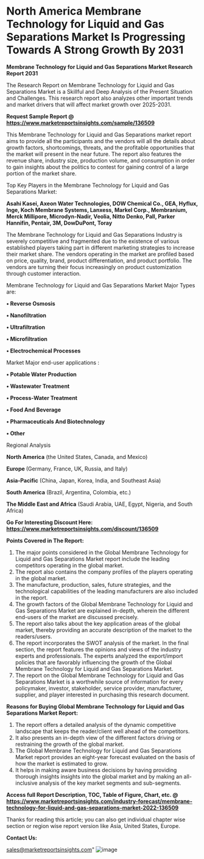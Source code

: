 # North America Membrane Technology for Liquid and Gas Separations Market Is Progressing Towards A Strong Growth By 2031

<strong>Membrane Technology for Liquid and Gas Separations Market Research Report 2031</strong>

The Research Report on Membrane Technology for Liquid and Gas Separations Market is a Skillful and Deep Analysis of the Present Situation and Challenges. This research report also analyzes other important trends and market drivers that will affect market growth over 2025-2031.

<strong>Request Sample Report @ <a href=https://www.marketreportsinsights.com/sample/136509>https://www.marketreportsinsights.com/sample/136509</a></strong>

This Membrane Technology for Liquid and Gas Separations market report aims to provide all the participants and the vendors will all the details about growth factors, shortcomings, threats, and the profitable opportunities that the market will present in the near future. The report also features the revenue share, industry size, production volume, and consumption in order to gain insights about the politics to contest for gaining control of a large portion of the market share.

Top Key Players in the Membrane Technology for Liquid and Gas Separations Market:

<strong>Asahi Kasei, Axeon Water Technologies, DOW Chemical Co., GEA, Hyflux, Inge, Koch Membrane Systems, Lanxess, Markel Corp., Membranium, Merck Millipore, Microdyn-Nadir, Veolia, Nitto Denko, Pall, Parker Hannifin, Pentair, 3M, DowDuPont, Toray</strong>

The Membrane Technology for Liquid and Gas Separations Industry is severely competitive and fragmented due to the existence of various established players taking part in different marketing strategies to increase their market share. The vendors operating in the market are profiled based on price, quality, brand, product differentiation, and product portfolio. The vendors are turning their focus increasingly on product customization through customer interaction.

Membrane Technology for Liquid and Gas Separations Market Major Types are:

<strong>• Reverse Osmosis

• Nanofiltration

• Ultrafiltration

• Microfiltration

• Electrochemical Processes</strong>

Market Major end-user applications :

<strong>• Potable Water Production

• Wastewater Treatment

• Process-Water Treatment

• Food And Beverage

• Pharmaceuticals And Biotechnology

• Other</strong>

Regional Analysis

</u><strong><b>North America</b></strong> (the United States, Canada, and Mexico)

<strong><b>Europe </b></strong>(Germany, France, UK, Russia, and Italy)

<strong><b>Asia-Pacific</b></strong> (China, Japan, Korea, India, and Southeast Asia)

<strong><b>South America</b></strong> (Brazil, Argentina, Colombia, etc.)

<strong><b>The Middle East and Africa</b></strong> (Saudi Arabia, UAE, Egypt, Nigeria, and South Africa)

<strong>Go For Interesting Discount Here: <a href=https://www.marketreportsinsights.com/discount/136509>https://www.marketreportsinsights.com/discount/136509</a></strong>

<strong>Points Covered in The Report:</strong>
<ol>
  <li>The major points considered in the Global Membrane Technology for Liquid and Gas Separations Market report include the leading competitors operating in the global market.</li>
  <li>The report also contains the company profiles of the players operating in the global market.</li>
  <li>The manufacture, production, sales, future strategies, and the technological capabilities of the leading manufacturers are also included in the report.</li>
  <li>The growth factors of the Global Membrane Technology for Liquid and Gas Separations Market are explained in-depth, wherein the different end-users of the market are discussed precisely.</li>
  <li>The report also talks about the key application areas of the global market, thereby providing an accurate description of the market to the readers/users.</li>
  <li>The report incorporates the SWOT analysis of the market. In the final section, the report features the opinions and views of the industry experts and professionals. The experts analyzed the export/import policies that are favorably influencing the growth of the Global Membrane Technology for Liquid and Gas Separations Market.</li>
  <li>The report on the Global Membrane Technology for Liquid and Gas Separations Market is a worthwhile source of information for every policymaker, investor, stakeholder, service provider, manufacturer, supplier, and player interested in purchasing this research document.</li>
</ol>
<strong>Reasons for Buying Global Membrane Technology for Liquid and Gas Separations Market Report:</strong>

<ol>
  <li>The report offers a detailed analysis of the dynamic competitive landscape that keeps the reader/client well ahead of the competitors.</li>
  <li>It also presents an in-depth view of the different factors driving or restraining the growth of the global market.</li>
  <li>The Global Membrane Technology for Liquid and Gas Separations Market report provides an eight-year forecast evaluated on the basis of how the market is estimated to grow.</li>
  <li>It helps in making aware business decisions by having providing thorough insights insights into the global market and by making an all-inclusive analysis of the key market segments and sub-segments.</li>
</ol>
<strong>Access full Report Description, TOC, Table of Figure, Chart, etc. @ <a href=https://www.marketreportsinsights.com/industry-forecast/membrane-technology-for-liquid-and-gas-separations-market-2022-136509>https://www.marketreportsinsights.com/industry-forecast/membrane-technology-for-liquid-and-gas-separations-market-2022-136509</a></strong>


Thanks for reading this article; you can also get individual chapter wise section or region wise report version like Asia, United States, Europe.

<strong>Contact Us:</strong>

sales@marketreportsinsights.com"
![image](https://github.com/user-attachments/assets/873d46f6-0557-4070-ba9d-bc7343f5c7df)
